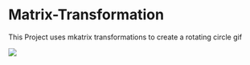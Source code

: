 # Matrix-Transformation

This Project uses mkatrix transformations to create a rotating circle gif


<img src="https://render.githubusercontent.com/render/math?math=e^{i \pi} = -1">
